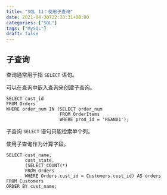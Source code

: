 ```yaml
---
title: "SQL 11：使用子查询"
date: 2021-04-30T22:33:31+08:00
categories: ["SQL"]
tags: ["MySQL"]
draft: false
---
```


## 子查询

查询通常用于指 `SELECT` 语句。

可以在查询中嵌入查询来创建子查询。

```mysql
SELECT cust_id
FROM Orders
WHERE order_num IN (SELECT order_num
                    FROM OrderItems
                    WHERE prod_id = 'RGAN01');
```

<!--more-->

子查询 `SELECT` 语句只能检索单个列。

使用子查询作为计算字段。

```mysql
SELECT cust_name,
       cust_state,
       (SELECT COUNT(*)
       FROM Orders
       WHERE Orders.cust_id = Customers.cust_id) AS orders
FROM Customers
ORDER BY cust_name;
```

